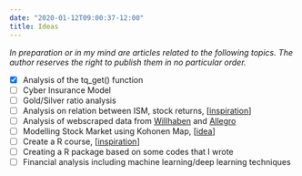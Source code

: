 ```yaml
---
date: "2020-01-12T09:00:37-12:00"
title: Ideas
---
```


_In preparation or in my mind are articles related to the following topics. The author reserves the right to publish them in no particular order._


- [x]  Analysis of the tq_get() function
- [ ]  Cyber Insurance Model
- [ ]  Gold/Silver ratio analysis
- [ ]  Analysis on relation between ISM, stock returns, [[inspiration](https://t.co/jgSjlf67QM?amp=1)]
- [ ] Analysis of webscraped data from [Willhaben](https://willhaben.at) and [Allegro](https://allegro.pl) 
- [ ] Modelling Stock Market using Kohonen Map, [[idea](https://github.com/KaroRonty/SelfOrganizingStockMarket/blob/master/SelfOrganizingStockMarket.r)]
- [ ] Create a R course, [[inspiration](https://supervised-ml-course.netlify.com/)]
- [ ] Creating a R package based on some codes that I wrote
- [ ] Financial analysis including machine learning/deep learning techniques
